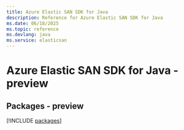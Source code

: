 ```yaml
---
title: Azure Elastic SAN SDK for Java
description: Reference for Azure Elastic SAN SDK for Java
ms.date: 06/18/2025
ms.topic: reference
ms.devlang: java
ms.service: elasticsan
---
```

# Azure Elastic SAN SDK for Java - preview
## Packages - preview
[!INCLUDE [packages](elastic-san-index.md)]